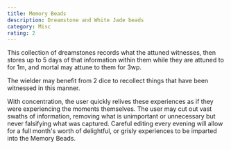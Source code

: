 ```yaml
---
title: Memory Beads
description: Dreamstone and White Jade beads
category: Misc
rating: 2
---
```


This collection of dreamstones records what the attuned witnesses, then stores up to 5 days of that information within them while they are attuned to for 1m, and mortal may attune to them for 3wp.

The wielder may benefit from 2 dice to recollect things that have been witnessed in this manner.

With concentration, the user quickly relives these experiences as if they were experiencing the moments themselves. The user may cut out vast swaths of information, removing what is unimportant or unnecessary but never falsifying what was captured. Careful editing every evening will allow for a full month's worth of delightful, or grisly experiences to be imparted into the Memory Beads.
